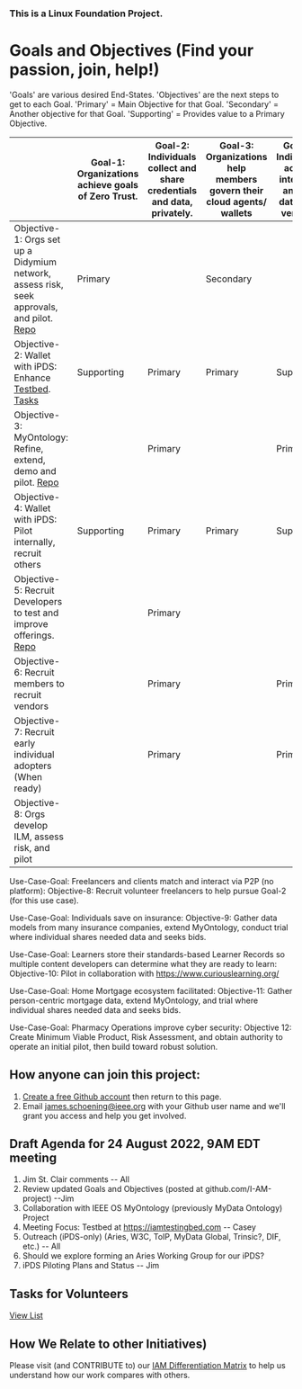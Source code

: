 ### This is a Linux Foundation Project. 
# Goals and Objectives (Find your passion, join, help!)
'Goals' are various desired End-States.   'Objectives' are the next steps to get to each Goal. 'Primary' = Main Objective for that Goal. 'Secondary' = Another objective for that Goal.  'Supporting' = Provides value to a Primary Objective.

|  | Goal-1: Organizations achieve goals of Zero Trust. | Goal-2: Individuals collect and share credentials and data, privately.  |Goal-3: Organizations help members govern their cloud agents/ wallets | Goal-4: Individuals accept, integrate, and use data from vendors. | Goal-5: Organizations implement Identity Lifecycle Management (ILM)|
| ----------------------------- | -------------| ----------|  ----------| ----------| ----------|
| Objective-1: Orgs set up a Didymium network, assess risk, seek approvals, and pilot.  [Repo](https://github.com/I-AM-project/bbu-gf) | Primary |  | Secondary ||
| Objective-2: Wallet with iPDS: Enhance [Testbed](https://iamtestingbed.com/).  [  Tasks](https://github.com/I-AM-project/tasks-for-volunteers/tree/main/Aries-Personal-Data-Store)| Supporting | Primary |Primary | Supporting |
| Objective-3: MyOntology: Refine, extend, demo and pilot. [Repo](https://github.com/CommonCoreOntology)   |    | Primary |         |Primary ||
| Objective-4: Wallet with iPDS: Pilot internally, recruit others|  Supporting | Primary | Primary  | Supporting |   |
| Objective-5: Recruit Developers to test and improve offerings. [Repo](https://github.com/I-AM-project/keri-resources)       |   |Primary |
|Objective-6: Recruit members to recruit vendors ||Primary||Primary |
|Objective-7: Recruit early individual adopters (When ready)||Primary ||Primary| |
|Objective-8: Orgs develop ILM, assess risk, and pilot |||||Primary|

Use-Case-Goal: Freelancers and clients match and interact via P2P (no platform): Objective-8: Recruit volunteer freelancers to help pursue Goal-2 (for this use case).

Use-Case-Goal: Individuals save on insurance: Objective-9: Gather data models from many insurance companies, extend MyOntology, conduct trial where individual shares needed data and seeks bids. 

Use-Case-Goal: Learners store their standards-based Learner Records so multiple content developers can determine what they are ready to learn:  Objective-10: Pilot in collaboration with https://www.curiouslearning.org/ 

Use-Case-Goal: Home Mortgage ecosystem facilitated: Objective-11: Gather person-centric mortgage data, extend MyOntology, and trial where individual shares needed data and seeks bids. 

Use-Case-Goal: Pharmacy Operations improve cyber security: Objective 12: Create Minimum Viable Product, Risk Assessment, and obtain authority to operate an initial pilot, then build toward robust solution. 

## How anyone can join this project:  
1. [Create a free Github account](https://github.com) then return to this page.
2. Email james.schoening@ieee.org with your Github user name and we'll grant you access and help you get involved.     

## Draft Agenda for 24 August 2022, 9AM EDT meeting  

1. Jim St. Clair comments -- All
2. Review updated Goals and Objectives (posted at github.com/I-AM-project) --Jim
3. Collaboration with IEEE OS MyOntology (previously MyData Ontology) Project
4. Meeting Focus: Testbed at https://iamtestingbed.com -- Casey
5. Outreach (iPDS-only) (Aries, W3C, ToIP, MyData Global, Trinsic?, DIF, etc.)  -- All
6. Should we explore forming an Aries Working Group for our iPDS? 
7. iPDS Piloting Plans and Status -- Jim
 

  
## Tasks for Volunteers

[View List](https://github.com/I-AM-project/tasks-for-volunteers)

 

## How We Relate to other Initiatives)
Please visit (and CONTRIBUTE to) our [IAM Differentiation Matrix](https://docs.google.com/spreadsheets/d/160XP7o7k9FFyaFKeGaJFUj2zm7mz8xYUQI1lAVarrC0) to help us understand how our work compares with others.  
